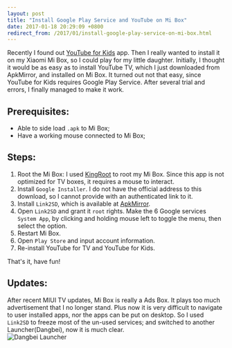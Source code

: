 ```yaml
---
layout: post
title: "Install Google Play Service and YouTube on Mi Box"
date: 2017-01-18 20:29:09 +0800
redirect_from: /2017/01/install-google-play-service-on-mi-box.html
---
```

Recently I found out [YouTube for Kids](https://kids.youtube.com) app. Then I really wanted to install it on my Xiaomi Mi Box, so I could play for my little daughter. Initially, I thought it would be as easy as to install YouTube TV, which I just downloaded from ApkMirror, and installed on Mi Box. It turned out not that easy, since YouTube for Kids requires Google Play Service. After several trial and errors, I finally managed to make it work.  
## Prerequisites:
* Able to side load `.apk` to Mi Box;
* Have a working mouse connected to Mi Box;

## Steps:
1. Root the Mi Box: I used [KingRoot](https://kingroot.net) to root my Mi Box. Since this app is not optimized for TV boxes, it requires a mouse to interact.
1. Install `Google Installer`. I do not have the official address to this download, so I cannot provide with an authenticated link to it.
1. Install `Link2SD`, which is available at [ApkMirror](http://www.apkmirror.com/apk/bulent-akpinar/link2sd/). 
1. Open `Link2SD` and grant it `root` rights. Make the 6 Google services `System App`, by clicking and holding mouse left to toggle the menu, then select the option.  
1. Restart Mi Box.
1. Open `Play Store` and input account information.
1. Re-install YouTube for TV and YouTube for Kids. 

That's it, have fun!

## Updates:  
After recent MIUI TV updates, Mi Box is really a Ads Box. It plays too much advertisement that I no longer stand. Plus now it is very difficult to navigate to user installed apps, nor the apps can be put on desktop. So I used `Link2SD` to freeze most of the un-used services; and switched to another Launcher(Dangbei), now it is much clear.  
![Dangbei Launcher](https://lh3.googleusercontent.com/DEZxJocSyq5XVr0_XvuwNJaurtKLmSr1xeWesHiOREYZI1o-LxQOGxm2vQfcxZ7xJzSqnsvf5Eb6teWaxbHqkER89HTpVEtPk67U6gjvbfifciol1i8QV01FLrW9It-MZET8UQ)